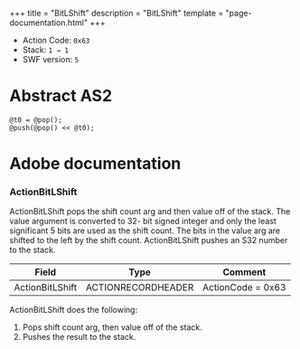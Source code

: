 +++
title = "BitLShift"
description = "BitLShift"
template = "page-documentation.html"
+++

- Action Code: `0x63`
- Stack: `1 → 1`
- SWF version: `5`

# Abstract AS2

```
@t0 = @pop();
@push(@pop() << @t0);
```

# Adobe documentation

### ActionBitLShift

ActionBitLShift pops the shift count arg and then value off of the stack. The value argument is converted to 32-
bit signed integer and only the least significant 5 bits are used as the shift count. The bits in the value arg are
shifted to the left by the shift count. ActionBitLShift pushes an S32 number to the stack.

| Field             | Type               | Comment                        |
|-------------------|--------------------|--------------------------------|
| ActionBitLShift   | ACTIONRECORDHEADER | ActionCode = 0x63              |

ActionBitLShift does the following:
1. Pops shift count arg, then value off of the stack.
2. Pushes the result to the stack.
